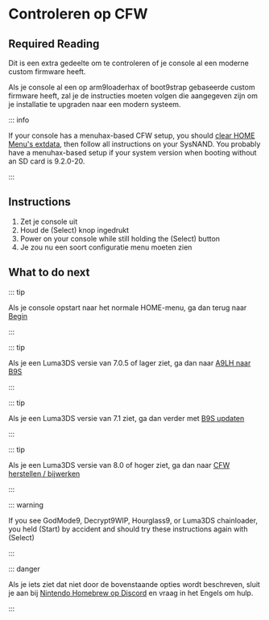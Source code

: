 # Controleren op CFW

## Required Reading

Dit is een extra gedeelte om te controleren of je console al een moderne custom firmware heeft.

Als je console al een op arm9loaderhax of boot9strap gebaseerde custom firmware heeft, zal je de instructies moeten volgen die aangegeven zijn om je installatie te upgraden naar een modern systeem.

::: info

If your console has a menuhax-based CFW setup, you should [clear HOME Menu's extdata](troubleshooting#other-troubleshooting), then follow all instructions on your SysNAND. You probably have a menuhax-based setup if your system version when booting without an SD card is 9.2.0-20.

:::

## Instructions

1. Zet je console uit
2. Houd de (Select) knop ingedrukt
3. Power on your console while still holding the (Select) button
4. Je zou nu een soort configuratie menu moeten zien

## What to do next

::: tip

Als je console opstart naar het normale HOME-menu, ga dan terug naar [Begin](get-started)

:::

::: tip

Als je een Luma3DS versie van 7.0.5 of lager ziet, ga dan naar [A9LH naar B9S](a9lh-to-b9s)

:::

::: tip

Als je een Luma3DS versie van 7.1 ziet, ga dan verder met [B9S updaten](updating-b9s)

:::

::: tip

Als je een Luma3DS versie van 8.0 of hoger ziet, ga dan naar [CFW herstellen / bijwerken](restoring-updating-cfw)

:::

::: warning

If you see GodMode9, Decrypt9WIP, Hourglass9, or Luma3DS chainloader, you held (Start) by accident and should try these instructions again with (Select)

:::

::: danger

Als je iets ziet dat niet door de bovenstaande opties wordt beschreven, sluit je aan bij [Nintendo Homebrew op Discord](https://discord.gg/MWxPgEp) en vraag in het Engels om hulp.

:::
